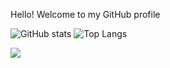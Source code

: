 Hello! Welcome to my GitHub profile


![GitHub stats](https://github-readme-stats.vercel.app/api?username=DannyO96&show_icons=true&theme=tokyonight)
![Top Langs](https://github-readme-stats.vercel.app/api/top-langs/?username=DannyO96&theme=tokyonight)


![](https://visitor-badge.laobi.icu/badge?page_id=DannyO96.DannyO96)
